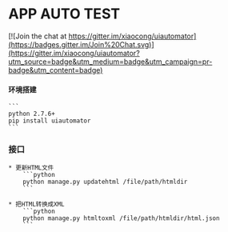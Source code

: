 # APP AUTO TEST

[![Join the chat at https://gitter.im/xiaocong/uiautomator](https://badges.gitter.im/Join%20Chat.svg)](https://gitter.im/xiaocong/uiautomator?utm_source=badge&utm_medium=badge&utm_campaign=pr-badge&utm_content=badge)

#### 环境搭建

    ```
    python 2.7.6+
    pip install uiautomator
    ```


### 接口

    * 更新HTML文件
        ```python
        python manage.py updatehtml /file/path/htmldir
        ```

    * 把HTML转换成XML
        ```python
        python manage.py htmltoxml /file/path/htmldir/html.json
        ```

